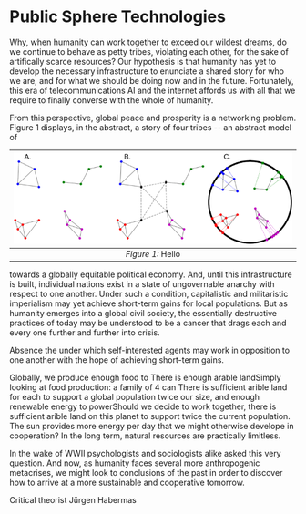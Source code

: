 # Public Sphere Technologies

Why, when humanity can work together to exceed our wildest dreams, do we continue to behave as petty tribes, violating each other, for the sake of artifically scarce resources? 
Our hypothesis is that humanity has yet to develop the necessary infrastructure to enunciate a shared story for who we are, and for what we should be doing now and in the future. 
Fortunately, this era of telecommunications AI and the internet affords us with all that we require to finally converse with the whole of humanity.

From this perspective, global peace and prosperity is a networking problem. Figure 1 displays, in the abstract, a story of four tribes --  an abstract model of 

| ![Social hieararchies are directly established by certain social network architectures.](/images/NetworkTopologies.png "Social hieararchies are directly established by certain social network architectures.") |
|:--:| 
| *Figure 1:* Hello |

towards a globally equitable political economy. 
And, until this infrastructure is built, individual nations exist in a state of ungovernable anarchy with respect to one another.
Under such a condition, capitalistic and militaristic imperialism may yet achieve short-term gains for local populations.
But as humanity emerges into a global civil society, the essentially destructive practices of today may be understood to be a cancer that drags each and every one further and further into crisis.


Absence the under which self-interested agents may work in opposition to one another with the hope of achieving short-term gains.


Globally, we produce enough food to There is enough arable landSimply looking at food production: a family of 4 can 
There is sufficient arible land for each  to support a global population twice our size, and enough renewable energy to powerShould we decide to work together, there is sufficient arible land on this planet to support twice the current population. The sun provides more energy per day that we might otherwise develope in cooperation? In the long term, natural resources are practically limitless. 

In the wake of WWII psychologists and sociologists alike asked this very question. And now, as humanity faces several more anthropogenic metacrises, we might look to conclusions of the past in order to discover how to arrive at a more sustainable and cooperative tomorrow. 

Critical theorist Jürgen Habermas 

